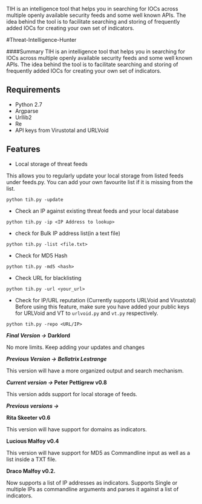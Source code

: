 TIH is an intelligence tool that helps you in searching for IOCs across multiple openly available security feeds and some well known APIs. The idea behind the tool is to facilitate searching and storing of frequently added IOCs for creating your own set of indicators.

#Threat-Intelligence-Hunter

####Summary
TIH is an intelligence tool that helps you in searching for IOCs across multiple openly available security feeds and some well known APIs. The idea behind the tool is to facilitate searching and storing of frequently added IOCs for creating your own set of indicators.

Requirements
----
* Python 2.7
* Argparse
* Urllib2
* Re
* API keys from Virustotal and URLVoid

Features
----
* Local storage of threat feeds

This allows you to regularly update your local storage from listed feeds under feeds.py. You can add your own favourite list if it is missing from the list. 
```
python tih.py -update
```

* Check an IP against existing threat feeds and your local database

```
python tih.py -ip <IP Address to lookup>
```
* check for Bulk IP address list(in a text file)

```
python tih.py -list <file.txt>
```

* Check for MD5 Hash

```
python tih.py -md5 <hash>
```

* Check URL for blacklisting

```
python tih.py -url <your_url>
```

* Check for IP/URL reputation (Currently supports URLVoid and Virustotal)
Before using this feature, make sure you have added your public keys for URLVoid and VT to ```urlvoid.py``` and ```vt.py``` respectively.

```
python tih.py -repo <URL/IP>
```

<b><i>Final Version -></b></i>
<b>Darklord</b>
<p>No more limits. Keep adding your updates and changes</p>

<b><i>Previous Version -></b></i> 
<b><i>Bellatrix Lestrange</b></i>
<p>This version will have a more organized output and search mechanism.</p> 

<b><i>Current version -> </b></i>
<b>Peter Pettigrew v0.8</b>
<p>This version adds support for local storage of feeds.</p>

<b><i>Previous versions -> </b></i>

<b>Rita Skeeter v0.6</b>
<p>This version will have support for domains as indicators. </p>
<b>Lucious Malfoy v0.4</b>
<p>This version will have support for MD5 as Commandline input as well as a list inside a TXT file.</p>
<b>Draco Malfoy v0.2.</b>
<p>Now supports a list of IP addresses as indicators.
Supports Single or multiple IPs as commandline arguments and parses it against a list of indicators.</p>
